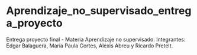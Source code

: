 # Aprendizaje_no_supervisado_entrega_proyecto
Entrega proyecto final - Materia Aprendizaje no supervisado. Integrantes: Edgar Balaguera, Maria Paula Cortes, Alexis Abreu y Ricardo Pretelt.
